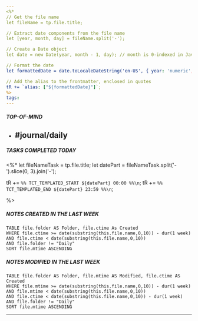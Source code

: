 ```yaml
---
<%*
// Get the file name
let fileName = tp.file.title;

// Extract date components from the file name
let [year, month, day] = fileName.split('-');

// Create a Date object
let date = new Date(year, month - 1, day); // month is 0-indexed in JavaScript

// Format the date
let formattedDate = date.toLocaleDateString('en-US', { year: 'numeric', month: 'short', day: 'numeric', weekday: 'long' });

// Add the alias to the frontmatter, enclosed in quotes
tR += `alias: ["${formattedDate}"]`;
%>
tags: 
---
```

##### TOP-OF-MIND
- #journal/daily 
	- 

##### TASKS COMPLETED TODAY
<%* 
let fileNameTask = tp.file.title;
let datePart = fileNameTask.split('-').slice(0, 3).join('-'); 

tR += `%% TCT_TEMPLATED_START ${datePart} 00:00 %%\n`;
tR += `%% TCT_TEMPLATED_END ${datePart} 23:59 %%\n`;

%>


##### NOTES CREATED IN THE LAST WEEK
``` dataview
TABLE file.folder AS Folder, file.ctime As Created
WHERE file.ctime >= date(substring(this.file.name,0,10)) - dur(1 week) 
AND file.ctime < date(substring(this.file.name,0,10)) 
AND file.folder != "Daily"
SORT file.mtime ASCENDING
```

##### NOTES MODIFIED IN THE LAST WEEK
``` dataview
TABLE file.folder AS Folder, file.mtime AS Modified, file.ctime AS Created
WHERE file.mtime >= date(substring(this.file.name,0,10)) - dur(1 week)
AND file.mtime < date(substring(this.file.name,0,10))
AND file.ctime < date(substring(this.file.name,0,10)) - dur(1 week)
AND file.folder != "Daily"
SORT file.mtime ASCENDING
```
---
